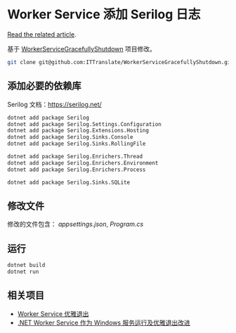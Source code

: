 # Worker Service 添加 Serilog 日志

[Read the related article](https://ittranslator.cn/dotnet/csharp/2021/05/31/worker-service-with-serilog.html).

基于 [WorkerServiceGracefullyShutdown](https://github.com/ITTranslate/WorkerServiceGracefullyShutdown) 项目修改。

```bash
git clone git@github.com:ITTranslate/WorkerServiceGracefullyShutdown.git
```

## 添加必要的依赖库

Serilog 文档：<https://serilog.net/>

```bash
dotnet add package Serilog
dotnet add package Serilog.Settings.Configuration
dotnet add package Serilog.Extensions.Hosting
dotnet add package Serilog.Sinks.Console
dotnet add package Serilog.Sinks.RollingFile
```

```bash
dotnet add package Serilog.Enrichers.Thread
dotnet add package Serilog.Enrichers.Environment
dotnet add package Serilog.Enrichers.Process
```

```bash
dotnet add package Serilog.Sinks.SQLite
```

## 修改文件

修改的文件包含： *appsettings.json*, *Program.cs*

## 运行

```bash
dotnet build
dotnet run
```

## 相关项目

- [Worker Service 优雅退出](https://github.com/ITTranslate/WorkerServiceGracefullyShutdown)
- [.NET Worker Service 作为 Windows 服务运行及优雅退出改进](https://github.com/ITTranslate/WorkerServiceAsWindowsService)
